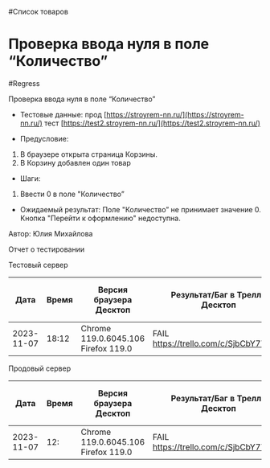 #Список товаров
# Проверка ввода нуля в поле “Количество” 
#Regress

Проверка ввода нуля в поле “Количество”

* Тестовые данные: прод [https://stroyrem-nn.ru/](https://stroyrem-nn.ru/) тест [https://test2.stroyrem-nn.ru/](https://test2.stroyrem-nn.ru/)
  
* Предусловие:
1. В браузере открыта страница Корзины.
2. В Корзину добавлен один товар

* Шаги:
1. Ввести 0 в поле "Количество”

* Ожидаемый результат:
 Поле "Количество” не принимает значение 0. Кнопка "Перейти к оформлению" недоступна.

Автор: Юлия Михайлова

Отчет о тестировании

Тестовый сервер

| Дата       | Время | Версия браузера Десктоп              | Результат/Баг в Трелло Десктоп | Версия браузера и ОС Тач         | Результат/Баг в Трелло Тач | Дата релиза | QA      |
| ---------- | ----- | ------------------------------------ | ------------------------------ | -------------------------------- | -------------------------- | ----------- | ------- |
| 2023-11-07 | 18:12 | Chrome 119.0.6045.106 Firefox 119.0  | FAIL https://trello.com/c/SjbCbY77/781| Chrome 118.0.5993.111 Android 13 | FAIL | 05.11.2023 | ЮлияМихайлова |

Продовый сервер

| Дата       | Время | Версия браузера Десктоп              | Результат/Баг в Трелло Десктоп | Версия браузера и ОС Тач         | Результат/Баг в Трелло Тач         | Дата релиза | QA      |
| ---------- | ----- | ------------------------------------ | ------------------------------ | -------------------------------- | ---------------------------------- | ----------- | ------- |
| 2023-11-07 | 12: | Chrome 119.0.6045.106 Firefox 119.0  | FAIL https://trello.com/c/SjbCbY77/781 | Chrome 118.0.5993.111 Android 13 | FAIL | 2023-11-05  | ЮлияМихайлова  |

